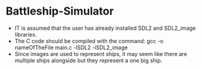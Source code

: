 ﻿# Battleship-Simulator

- IT is assumed that the user has already installed SDL2 and SDL2_image libraries.
- The C code should be compiled with the command: gcc -o nameOfTheFile main.c -lSDL2 -lSDL2_image
- Since images are used to represent ships, it may seem like there are multiple ships alongside but they represent a one big ship.
